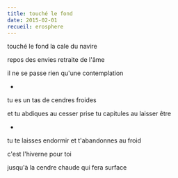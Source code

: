 ```yaml
---
title: touché le fond
date: 2015-02-01
recueil: erosphere
---
```


touché le fond
la cale du navire

repos des envies
retraite de l'âme

il ne se passe rien qu'une contemplation

*

tu es un tas de cendres froides

et tu abdiques au cesser prise
tu capitules au laisser être

*

tu te laisses endormir
et t'abandonnes au froid

c'est l'hiverne pour toi

jusqu'à la cendre chaude qui fera surface
